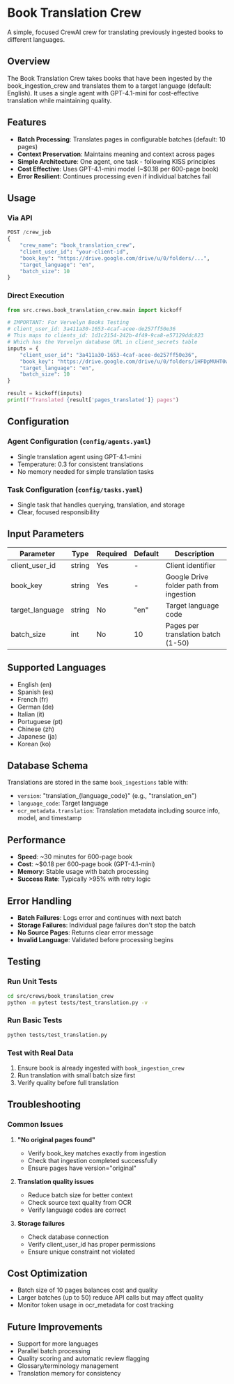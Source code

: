 # Book Translation Crew

A simple, focused CrewAI crew for translating previously ingested books to different languages.

## Overview

The Book Translation Crew takes books that have been ingested by the book_ingestion_crew and translates them to a target language (default: English). It uses a single agent with GPT-4.1-mini for cost-effective translation while maintaining quality.

## Features

- **Batch Processing**: Translates pages in configurable batches (default: 10 pages)
- **Context Preservation**: Maintains meaning and context across pages
- **Simple Architecture**: One agent, one task - following KISS principles
- **Cost Effective**: Uses GPT-4.1-mini model (~$0.18 per 600-page book)
- **Error Resilient**: Continues processing even if individual batches fail

## Usage

### Via API

```python
POST /crew_job
{
    "crew_name": "book_translation_crew",
    "client_user_id": "your-client-id",
    "book_key": "https://drive.google.com/drive/u/0/folders/...",
    "target_language": "en",
    "batch_size": 10
}
```

### Direct Execution

```python
from src.crews.book_translation_crew.main import kickoff

# IMPORTANT: For Vervelyn Books Testing
# client_user_id: 3a411a30-1653-4caf-acee-de257ff50e36
# This maps to clients_id: 1d1c2154-242b-4f49-9ca8-e57129ddc823
# Which has the Vervelyn database URL in client_secrets table
inputs = {
    "client_user_id": "3a411a30-1653-4caf-acee-de257ff50e36",
    "book_key": "https://drive.google.com/drive/u/0/folders/1HFDpMUHT0wjVWdWB9XIUMYavmq23I4JO",
    "target_language": "en",
    "batch_size": 10
}

result = kickoff(inputs)
print(f"Translated {result['pages_translated']} pages")
```

## Configuration

### Agent Configuration (`config/agents.yaml`)
- Single translation agent using GPT-4.1-mini
- Temperature: 0.3 for consistent translations
- No memory needed for simple translation tasks

### Task Configuration (`config/tasks.yaml`)
- Single task that handles querying, translation, and storage
- Clear, focused responsibility

## Input Parameters

| Parameter | Type | Required | Default | Description |
|-----------|------|----------|---------|-------------|
| client_user_id | string | Yes | - | Client identifier |
| book_key | string | Yes | - | Google Drive folder path from ingestion |
| target_language | string | No | "en" | Target language code |
| batch_size | int | No | 10 | Pages per translation batch (1-50) |

## Supported Languages

- English (en)
- Spanish (es)
- French (fr)
- German (de)
- Italian (it)
- Portuguese (pt)
- Chinese (zh)
- Japanese (ja)
- Korean (ko)

## Database Schema

Translations are stored in the same `book_ingestions` table with:
- `version`: "translation_{language_code}" (e.g., "translation_en")
- `language_code`: Target language
- `ocr_metadata.translation`: Translation metadata including source info, model, and timestamp

## Performance

- **Speed**: ~30 minutes for 600-page book
- **Cost**: ~$0.18 per 600-page book (GPT-4.1-mini)
- **Memory**: Stable usage with batch processing
- **Success Rate**: Typically >95% with retry logic

## Error Handling

- **Batch Failures**: Logs error and continues with next batch
- **Storage Failures**: Individual page failures don't stop the batch
- **No Source Pages**: Returns clear error message
- **Invalid Language**: Validated before processing begins

## Testing

### Run Unit Tests
```bash
cd src/crews/book_translation_crew
python -m pytest tests/test_translation.py -v
```

### Run Basic Tests
```bash
python tests/test_translation.py
```

### Test with Real Data
1. Ensure book is already ingested with `book_ingestion_crew`
2. Run translation with small batch size first
3. Verify quality before full translation

## Troubleshooting

### Common Issues

1. **"No original pages found"**
   - Verify book_key matches exactly from ingestion
   - Check that ingestion completed successfully
   - Ensure pages have version="original"

2. **Translation quality issues**
   - Reduce batch size for better context
   - Check source text quality from OCR
   - Verify language codes are correct

3. **Storage failures**
   - Check database connection
   - Verify client_user_id has proper permissions
   - Ensure unique constraint not violated

## Cost Optimization

- Batch size of 10 pages balances cost and quality
- Larger batches (up to 50) reduce API calls but may affect quality
- Monitor token usage in ocr_metadata for cost tracking

## Future Improvements

- Support for more languages
- Parallel batch processing
- Quality scoring and automatic review flagging
- Glossary/terminology management
- Translation memory for consistency